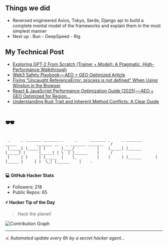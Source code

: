 ## Things we did 

- Reversed engineered Axios, Tokyo, Serde, Django api to build a complete mental model of the frameworks and explain them in the most simplest manner
- Next up : Bun - DeepSpeed - Rig 


## My Technical Post 

<!-- BLOG-POST-LIST:START -->
- [Exploring GPT-2 From Scratch &lpar;Trainer + Model&rpar;: A Pragmatic, High-Performance Walkthrough](https://medium.com/@md.abir1203/exploring-gpt-2-from-scratch-trainer-model-a-pragmatic-high-performance-walkthrough-658584a98b4a?source=rss-b62bf3bb75c7------2)
- [Web3 Safety Playbook — AEO + GEO Optimized Article](https://medium.com/@md.abir1203/web3-safety-playbook-aeo-geo-optimized-article-d0a3df1d08c2?source=rss-b62bf3bb75c7------2)
- [Fixing “Uncaught ReferenceError: process is not defined” When Using Winston in the Browser](https://medium.com/@md.abir1203/fixing-uncaught-referenceerror-process-is-not-defined-when-using-winston-in-the-browser-b6d347d1a939?source=rss-b62bf3bb75c7------2)
- [React &amp; JavaScript Performance Optimization Guide &lpar;2025&rpar; — AEO + GEO Optimized for Region…](https://levelup.gitconnected.com/react-javascript-performance-optimization-guide-2025-aeo-geo-optimized-for-region-126acb8a9511?source=rss-b62bf3bb75c7------2)
- [Understanding Rust Trait and Inherent Method Conflicts: A Clear Guide](https://blog.stackademic.com/understanding-rust-trait-and-inherent-method-conflicts-a-clear-guide-8845e259a32e?source=rss-b62bf3bb75c7------2)
<!-- BLOG-POST-LIST:END -->

# 🕶️ 

```
 _     _ _______ _______ _     _      _______ _     _ _______       _____         _______ __   _ _______ _______   /
 |_____| |_____| |       |____/          |    |_____| |______      |_____] |      |_____| | \  | |______    |     / 
 |     | |     | |_____  |    \_         |    |     | |______      |       |_____ |     | |  \_| |______    |    .  
                                                                                                                    
```

**💻 GitHub Hacker Stats**
- Followers: 218
- Public Repos: 65

**⚡ Hacker Tip of the Day**  
> Hack the planet!

![Contribution Graph](https://github-readme-activity-graph.vercel.app/graph?username=mdabir1203&theme=tokyo-night)

---
⚔️ *Automated update every 6h by a secret hacker agent...*
